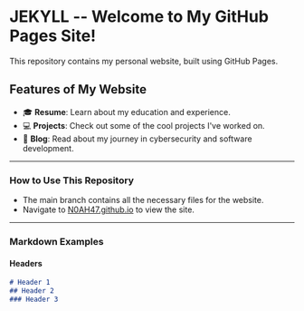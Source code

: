# JEKYLL -- Welcome to My GitHub Pages Site!

This repository contains my personal website, built using GitHub Pages.

## Features of My Website
- 🎓 **Resume**: Learn about my education and experience.
- 💻 **Projects**: Check out some of the cool projects I've worked on.
- 🌱 **Blog**: Read about my journey in cybersecurity and software development.

---

### How to Use This Repository
- The main branch contains all the necessary files for the website.
- Navigate to [N0AH47.github.io](https://N0AH47.github.io) to view the site.

---

### Markdown Examples
#### Headers
```markdown
# Header 1
## Header 2
### Header 3
